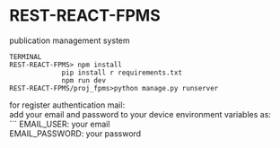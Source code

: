 # REST-REACT-FPMS
publication management system
 ```
TERMINAL
REST-REACT-FPMS> npm install
              pip install r requirements.txt
              npm run dev  
REST-REACT-FPMS/proj_fpms>python manage.py runserver
```
for register authentication mail:  
  add your email and password to your device environment variables as:  
        ```
        EMAIL_USER: your email  
        EMAIL_PASSWORD: your password  
```
